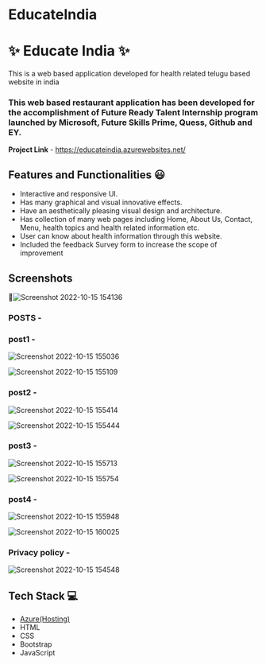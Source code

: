 # EducateIndia
# ✨ Educate India  ✨

This is a web based application developed for health related telugu based website in india

### This web based restaurant application has been developed for the accomplishment of Future Ready Talent Internship program launched by Microsoft, Future Skills Prime, Quess, Github and EY.


**Project Link** - https://educateindia.azurewebsites.net/


## Features and Functionalities 😃

- Interactive and responsive UI.
- Has many graphical and visual innovative effects.
- Have an aesthetically pleasing visual design and architecture.
- Has collection of many web pages including Home, About Us, Contact, Menu, health topics and health related information etc.
- User can know about health information through this website.
- Included the feedback Survey form to increase the scope of improvement 

## Screenshots

 📸![Screenshot 2022-10-15 154136](https://user-images.githubusercontent.com/101793630/195980930-80b08182-4a37-4d88-95d5-5c22cb0e2161.png)




   

### POSTS -

### post1 -
![Screenshot 2022-10-15 155036](https://user-images.githubusercontent.com/101793630/195981283-def2a266-3b92-4be3-831d-643fd0f710aa.png)



![Screenshot 2022-10-15 155109](https://user-images.githubusercontent.com/101793630/195981290-69301822-323e-4c06-b082-e21e1e1b60e1.png)


### post2 - 

![Screenshot 2022-10-15 155414](https://user-images.githubusercontent.com/101793630/195981453-fed0b4d7-5141-4287-ae97-a6031627b8ad.png)


![Screenshot 2022-10-15 155444](https://user-images.githubusercontent.com/101793630/195981489-93397d11-df17-4f0c-9835-1168bc9199a3.png)


### post3 - 


![Screenshot 2022-10-15 155713](https://user-images.githubusercontent.com/101793630/195981611-456bb186-e3ab-4c34-9746-6b79a96d9758.png)

![Screenshot 2022-10-15 155754](https://user-images.githubusercontent.com/101793630/195981625-8965f655-503d-411e-a6de-4b154b5b40c8.png)


### post4 -
![Screenshot 2022-10-15 155948](https://user-images.githubusercontent.com/101793630/195981690-5ee1e5ad-a5f0-4dba-b00c-5dfdfa294924.png)


![Screenshot 2022-10-15 160025](https://user-images.githubusercontent.com/101793630/195981698-9ef75b14-c8c6-4774-ac01-f84a015269a8.png)



### Privacy policy -

![Screenshot 2022-10-15 154548](https://user-images.githubusercontent.com/101793630/195981087-9cf4f393-6dc9-42ee-919c-f8c9e879a566.png)





## Tech Stack 💻

- [Azure(Hosting)](https://azure.microsoft.com/en-in/features/azure-portal/)
- HTML
- CSS
- Bootstrap
- JavaScript
